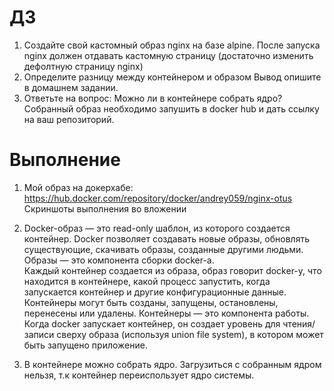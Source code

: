 # ДЗ
1. Создайте свой кастомный образ nginx на базе alpine. После запуска nginx должен
отдавать кастомную страницу (достаточно изменить дефолтную страницу nginx)
2. Определите разницу между контейнером и образом
Вывод опишите в домашнем задании.  
3. Ответьте на вопрос: Можно ли в контейнере собрать ядро?
Собранный образ необходимо запушить в docker hub и дать ссылку на ваш
репозиторий.
# Выполнение
1. Мой образ на докерхабе: https://hub.docker.com/repository/docker/andrey059/nginx-otus
Скриншоты выполнения во вложении
2. Docker-образ — это read-only шаблон, из которого создается контейнер. Docker позволяет создавать новые образы, обновлять существующие, скачивать образы, созданные другими людьми. Образы — это компонента сборки docker-а.  
Каждый контейнер создается из образа, образ говорит docker-у, что находится в контейнере, какой процесс запустить, когда запускается контейнер и другие конфигурационные данные. Контейнеры могут быть созданы, запущены, остановлены, перенесены или удалены. Контейнеры — это компонента работы. Когда docker запускает контейнер, он создает уровень для чтения/записи сверху образа (используя union file system), в котором может быть запущено приложение.

3. В контейнере можно собрать ядро. Загрузиться с собранным ядром нельзя, т.к контейнер переиспользует ядро системы.
